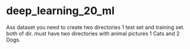 # deep_learning_20_ml
Ass dataset you need to create two directories 1 test set and training set. both of dir. must have two directories with animal pictures 1 Cats and 2 Dogs.
